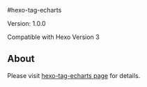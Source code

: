 #hexo-tag-echarts

Version: 1.0.0

Compatible with Hexo Version 3

## About
Please visit [hexo-tag-echarts page](http://zhoulvjun.github.io/2016/02/07/hexo-tag-echarts/) for details.